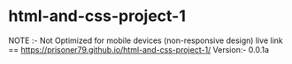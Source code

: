 # html-and-css-project-1
NOTE :- Not Optimized for mobile devices (non-responsive design)
live link == https://prisoner79.github.io/html-and-css-project-1/
Version:- 0.0.1a
